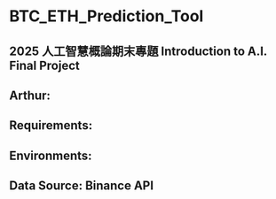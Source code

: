 # BTC_ETH_Prediction_Tool
## 2025 人工智慧概論期末專題  Introduction to A.I. Final Project
## Arthur: 
## Requirements:
## Environments:
## Data Source: Binance API
